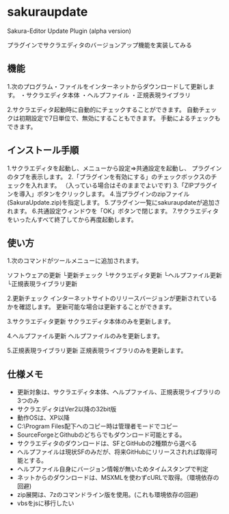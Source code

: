 # sakuraupdate
Sakura-Editor Update Plugin (alpha version)

プラグインでサクラエディタのバージョンアップ機能を実装してみる

## 機能

1.次のプログラム・ファイルをインターネットからダウンロードして更新します。
・サクラエディタ本体
・ヘルプファイル
・正規表現ライブラリ

2.サクラエディタ起動時に自動的にチェックすることができます。
自動チェックは初期設定で7日単位で、無効にすることもできます。
手動によるチェックもできます。

## インストール手順

1.サクラエディタを起動し、メニューから設定⇒共通設定を起動し、
   プラグインのタブを表示します。
2.「プラグインを有効にする」のチェックボックスのチェックを入れます。
  （入っている場合はそのままでよいです)
3.「ZIPプラグインを導入」ボタンをクリックします。
4.当プラグインのzipファイル(SakuraUpdate.zip)を指定します。
5.プラグイン一覧にsakuraupdateが追加されます。
6.共通設定ウィンドウを「OK」ボタンで閉じます。
7.サクラエディタをいったんすべて終了してから再度起動します。

## 使い方

1.次のコマンドがツールメニューに追加されます。

ソフトウェアの更新
└更新チェック
└サクラエディタ更新
└ヘルプファイル更新
└正規表現ライブラリ更新

2.更新チェック
インターネットサイトのリリースバージョンが更新されているかを確認します。
更新可能な場合は更新することができます。

3.サクラエディタ更新
サクラエディタ本体のみを更新します。

4.ヘルプファイル更新
ヘルプファイルのみを更新します。

5.正規表現ライブラリ更新
正規表現ライブラリのみを更新します。

## 仕様メモ

* 更新対象は、サクラエディタ本体、ヘルプファイル、正規表現ライブラリの3つのみ
* サクラエディタはVer2以降の32bit版
* 動作OSは、XP以降
* C:\Program Files配下へのコピー時は管理者モードでコピー
* SourceForgeとGithubのどちらでもダウンロード可能とする。
* サクラエディタのダウンロードは、SFとGitHubの2種類から選べる
* ヘルプファイルは現状SFのみだが、将来GitHubにリリースされれば取得可能とする。
* ヘルプファイル自身にバージョン情報が無いためタイムスタンプで判定
* ネットからのダウンロードは、MSXMLを使わずcURLで取得。（環境依存の回避)
* zip展開は、7zのコマンドライン版を使用。(これも環境依存の回避)
* vbsをjsに移行したい

